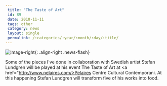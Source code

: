 ```yaml
---
 title: "The Taste of Art"
 id: 89
 date: 2010-11-11
 tags: other
 category: news
 layout: single
 permalink: /:categories/:year/:month/:day/:title/
---
```

![image-right](/assets/images/news/TasteofArt.jpg){: .align-right .news-flash}

Some of the pieces I've done in collaboration with Swedish artist Stefan Lundgren will be played at his event The Taste of Art at <a href="http://www.pelaires.com/>Pelaires Centre Cultural Contemporani</a>. At this happening Stefan Lundgren will transform five of his works into food.


